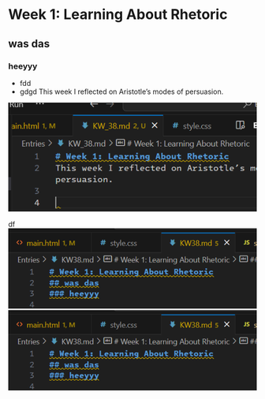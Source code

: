 # Week 1: Learning About Rhetoric
## was das
### heeyyy

* fdd
* gdgd
This week I reflected on Aristotle’s modes of persuasion.

![alt text](image.png)


df  
![alt text](image-1.png)
![alt text](image-1.png)